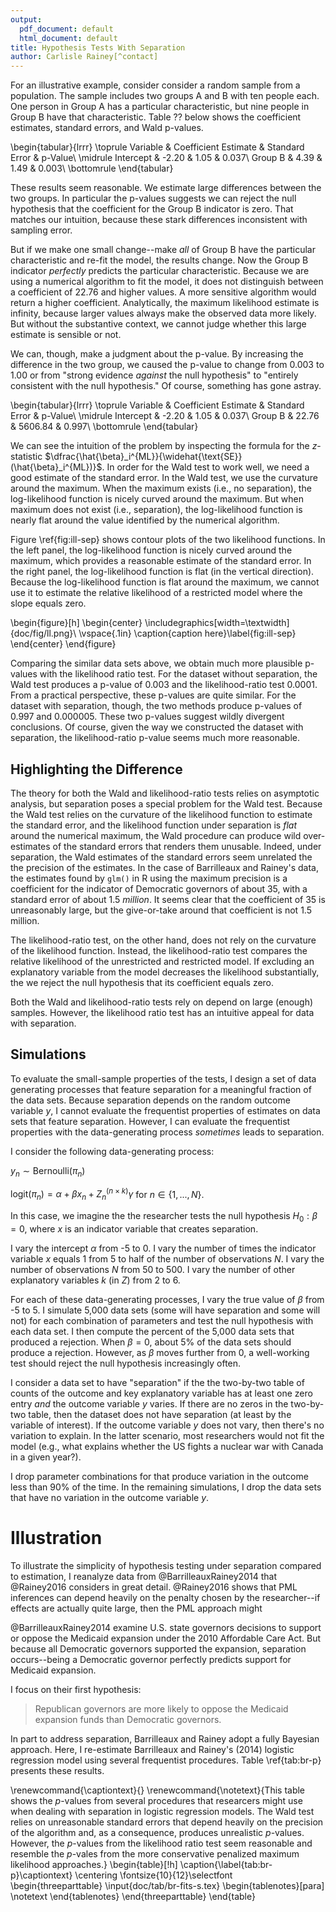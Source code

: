 ```yaml
---
output:
  pdf_document: default
  html_document: default
title: Hypothesis Tests With Separation
author: Carlisle Rainey[^contact]
---
```


[^contact]: Carlisle Rainey is Associate Professor of Political Science, Florida State University, 540 Bellamy, Tallahassee, FL, 32306. (\href{mailto:crainey@fsu.edu}{crainey@fsu.edu}).




For an illustrative example, consider consider a random sample from a population. The sample includes two groups A and B with ten people each. One person in Group A has a particular characteristic, but nine people in Group B have that characteristic. Table ?? below shows the coefficient estimates, standard errors, and Wald p-values.

\begin{tabular}{lrrr}
\toprule
Variable & Coefficient Estimate & Standard Error & p-Value\\
\midrule
Intercept & -2.20 & 1.05 & 0.037\\
Group B & 4.39 & 1.49 & 0.003\\
\bottomrule
\end{tabular}

These results seem reasonable. We estimate large differences between the two groups. In particular the p-values suggests we can reject the null hypothesis that the coefficient for the Group B indicator is zero. That matches our intuition, because these stark differences inconsistent with sampling error.

But if we make one small change--make *all* of Group B have the particular characteristic and re-fit the model, the results change. Now the Group B indicator *perfectly* predicts the particular characteristic. Because we are using a numerical algorithm to fit the model, it does not distinguish between a coefficient of 22.76 and higher values. A more sensitive algorithm would return a higher coefficient. Analytically, the maximum likelihood estimate is infinity, because larger values always make the observed data more likely. But without the substantive context, we cannot judge whether this large estimate is sensible or not. 

We can, though, make a judgment about the p-value. By increasing the difference in the two group, we caused the p-value to change from 0.003 to 1.00 or from "strong evidence *against* the null hypothesis" to "entirely consistent with the null hypothesis." Of course, something has gone astray.

\begin{tabular}{lrrr}
\toprule
Variable & Coefficient Estimate & Standard Error & p-Value\\
\midrule
Intercept & -2.20 & 1.05 & 0.037\\
Group B & 22.76 & 5606.84 & 0.997\\
\bottomrule
\end{tabular}

We can see the intuition of the problem by inspecting the formula for the $z$-statistic $\dfrac{\hat{\beta}_i^{ML}}{\widehat{\text{SE}}(\hat{\beta}_i^{ML})}$. In order for the Wald test to work well, we need a good estimate of the standard error. In the Wald test, we use the curvature around the maximum. When the maximum exists (i.e., no separation), the log-likelihood function is nicely curved around the maximum. But when maximum does not exist (i.e., separation), the log-likelihood function is nearly flat around the value identified by the numerical algorithm.

Figure \ref{fig:ill-sep} shows contour plots of the two likelihood functions. In the left panel, the log-likelihood function is nicely curved around the maximum, which provides a reasonable estimate of the standard error. In the right panel, the log-likelihood function is flat (in the vertical direction). Because the log-likelihood function is flat around the maximum, we cannot use it to estimate the relative likelihood of a restricted model where the slope equals zero.

\begin{figure}[h]
\begin{center}
\includegraphics[width=\textwidth]{doc/fig/ll.png}\\
\vspace{.1in}
\caption{caption here}\label{fig:ill-sep}
\end{center}
\end{figure}

Comparing the similar data sets above, we obtain much more plausible p-values with the likelihood ratio test. For the dataset without separation, the Wald test produces a p-value of 0.003 and the likelihood-ratio test 0.0001. From a practical perspective, these p-values are quite similar. For the dataset with separation, though, the two methods produce p-values of 0.997 and 0.000005. These two p-values suggest wildly divergent conclusions. Of course, given the way we constructed the dataset with separation, the likelihood-ratio p-value seems much more reasonable.

## Highlighting the Difference

The theory for both the Wald and likelihood-ratio tests relies on asymptotic analysis, but separation poses a special problem for the Wald test. Because the Wald test relies on the curvature of the likelihood function to estimate the standard error, and the likelihood function under separation is *flat* around the numerical maximum, the Wald procedure can produce wild over-estimates of the standard errors that renders them unusable. Indeed, under separation, the Wald estimates of the standard errors seem unrelated the the precision of the estimates. In the case of Barrilleaux and Rainey's data, the estimates found by `glm()` in R using the maximum precision is a coefficient for the indicator of Democratic governors of about 35, with a standard error of about 1.5 *million*. It seems clear that the coefficient of 35 is unreasonably large, but the give-or-take around that coefficient is not 1.5 million.

The likelihood-ratio test, on the other hand, does not rely on the curvature of the likelihood function. Instead, the likelihood-ratio test compares the relative likelihood of the unrestricted and restricted  model. If excluding an explanatory variable from the model decreases the likelihood substantially, the we reject the null hypothesis that its coefficient equals zero. 

Both the Wald and likelihood-ratio tests rely on depend on large (enough) samples. However, the likelihood ratio test has an intuitive appeal for data with separation.

## Simulations

To evaluate the small-sample properties of the tests, I design a set of data generating processes that feature separation for a meaningful fraction of the data sets. Because separation depends on the random outcome variable $y$, I cannot evaluate the frequentist properties of estimates on data sets that feature separation. However, I can evaluate the frequentist properties with the data-generating process *sometimes* leads to separation.

I consider the following data-generating process:

$y_n \sim \text{Bernoulli}(\pi_n)$

$\text{logit}(\pi_n) = \alpha + \beta x_n + Z_n^{(n \times k)}\gamma$ for $n \in \{1, ..., N\}$.

In this case, we imagine the the researcher tests the null hypothesis $H_0: \beta = 0$, where $x$ is an indicator variable that creates separation.

I vary the intercept $\alpha$ from -5 to 0. I vary the number of times the indicator variable $x$ equals 1 from 5 to half of the number of observations $N$. I vary the number of observations $N$ from 50 to 500. I vary the number of other explanatory variables $k$ (in $Z$) from 2 to 6.

For each of these data-generating processes, I vary the true value of $\beta$ from -5 to 5. I simulate 5,000 data sets (some will have separation and some will not) for each combination of parameters and test the null hypothesis with each data set. I then compute the percent of the 5,000 data sets that produced a rejection. When $\beta = 0$, about 5% of the data sets should produce a rejection. However, as $\beta$ moves further from 0, a well-working test should reject the null hypothesis increasingly often.

I consider a data set to have "separation" if the the two-by-two table of counts of the outcome and key explanatory variable has at least one zero entry *and* the outcome variable $y$ varies. If there are no zeros in the two-by-two table, then the dataset does not have separation (at least by the variable of interest). If the outcome variable $y$ does not vary, then there's no variation to explain. In the latter scenario, most researchers would not fit the model (e.g., what explains whether the US fights a nuclear war with Canada in a given year?).

I drop parameter combinations for that produce variation in the outcome less than 90% of the time. In the remaining simulations, I drop the data sets that have no variation in the outcome variable $y$.

# Illustration

To illustrate the simplicity of hypothesis testing under separation compared to estimation, I reanalyze data from @BarrilleauxRainey2014 that @Rainey2016 considers in great detail. @Rainey2016 shows that PML inferences can depend heavily on the penalty chosen by the researcher--if effects are actually quite large, then the PML approach might 

@BarrilleauxRainey2014 examine U.S. state governors decisions to support or oppose the Medicaid expansion under the 2010 Affordable Care Act. But because all Democratic governors supported the expansion, separation occurs--being a Democratic governor perfectly predicts support for Medicaid expansion.

I focus on their first hypothesis:

> Republican governors are more likely to oppose the Medicaid expansion funds than Democratic governors.

In part to address separation, Barrilleaux and Rainey adopt a fully Bayesian approach. Here, I re-estimate Barrilleaux and Rainey's (2014) logistic regression model using several frequentist procedures. Table \ref{tab:br-p} presents these results.

\renewcommand{\captiontext}{}
\renewcommand{\notetext}{This table shows the $p$-values from several procedures that researcers might use when dealing with separation in logistic regression models. The Wald test relies on unreasonable standard errors that depend heavily on the precision of the algorithm and, as a consequence, produces unrealistic $p$-values. However, the $p$-values from the likelihood ratio test seem reasonable and resemble the $p$-vales from the more conservative penalized maximum likelihood approaches.}
\begin{table}[!h]
\caption{\label{tab:br-p}\captiontext}
\centering
\fontsize{10}{12}\selectfont
\begin{threeparttable}
\input{doc/tab/br-fits-s.tex}
\begin{tablenotes}[para]
\notetext
\end{tablenotes}
\end{threeparttable}
\end{table}

